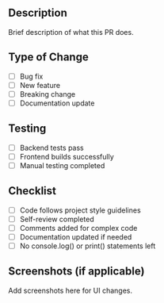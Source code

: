 ## Description
Brief description of what this PR does.

## Type of Change
- [ ] Bug fix
- [ ] New feature
- [ ] Breaking change
- [ ] Documentation update

## Testing
- [ ] Backend tests pass
- [ ] Frontend builds successfully
- [ ] Manual testing completed

## Checklist
- [ ] Code follows project style guidelines
- [ ] Self-review completed
- [ ] Comments added for complex code
- [ ] Documentation updated if needed
- [ ] No console.log() or print() statements left

## Screenshots (if applicable)
Add screenshots here for UI changes.